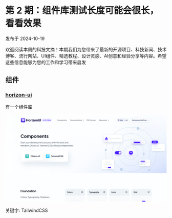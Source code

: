 # 第 2 期：组件库测试长度可能会很长，看看效果

发布于 2024-10-19

欢迎阅读本周的科技文摘！本期我们为您带来了最新的开源项目、科技新闻、技术博客、流行网站、UI组件、精选教程、设计灵感、AI创意和经验分享等内容。希望这些信息能够为您的工作和学习带来启发

## 组件

### [horizon-ui](https://horizon-ui.com/boilerplate-shadcn/)

有一个组件库

![Image](/assets/images/10bc9a21-2248-807c-8676-ee3f33dfa663.png)

关键字: TailwindCSS


